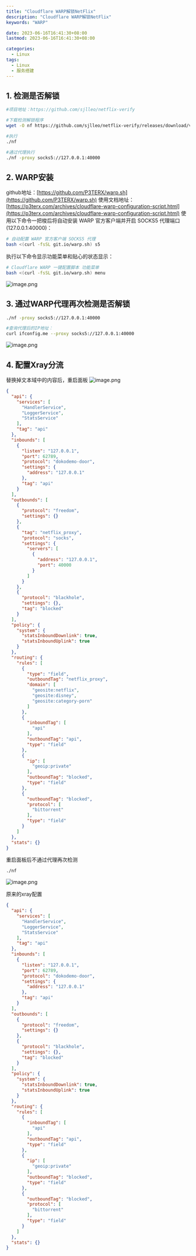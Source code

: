 ```yaml
---
title: "Cloudflare WARP解锁NetFlix"
description: "Cloudflare WARP解锁NetFlix"
keywords: "WARP"

date: 2023-06-16T16:41:30+08:00
lastmod: 2023-06-16T16:41:30+08:00

categories:
  - Linux
tags:
  - Linux
  - 服务搭建
---
```


## 1. 检测是否解锁
```bash
#项目地址：https://github.com/sjlleo/netflix-verify

#下载检测解锁程序
wget -O nf https://github.com/sjlleo/netflix-verify/releases/download/v3.1.0/nf_linux_amd64 && chmod +x nf

#执行
./nf

#通过代理执行
./nf -proxy socks5://127.0.0.1:40000
```
## 2. WARP安装
github地址：[https://github.com/P3TERX/warp.sh](https://github.com/P3TERX/warp.sh)
使用文档地址：[https://p3terx.com/archives/cloudflare-warp-configuration-script.html](https://p3terx.com/archives/cloudflare-warp-configuration-script.html)
使用以下命令一把梭后将自动安装 WARP 官方客户端并开启 SOCKS5 代理端口 (127.0.0.1:40000)：
```bash
# 自动配置 WARP 官方客户端 SOCKS5 代理
bash <(curl -fsSL git.io/warp.sh) s5
```
执行以下命令显示功能菜单和贴心的状态显示：
```bash
# Cloudflare WARP 一键配置脚本 功能菜单
bash <(curl -fsSL git.io/warp.sh) menu
```
![image.png](https://cdn.nlark.com/yuque/0/2022/png/22223333/1663909816055-fbaed518-9d6b-4895-b192-07cd5c4e3ea5.png#clientId=uff796677-aabc-4&crop=0&crop=0&crop=1&crop=1&from=paste&height=537&id=u55c0cd6f&margin=%5Bobject%20Object%5D&name=image.png&originHeight=806&originWidth=811&originalType=binary&ratio=1&rotation=0&showTitle=false&size=77281&status=done&style=none&taskId=u322c49e8-b2f3-4f2b-87d2-e42cb362ae0&title=&width=540.6666666666666)
## 3. 通过WARP代理再次检测是否解锁
```bash
./nf -proxy socks5://127.0.0.1:40000

#查询代理后的IP地址：
curl ifconfig.me --proxy socks5://127.0.0.1:40000
```
![image.png](https://cdn.nlark.com/yuque/0/2022/png/22223333/1663909898052-fe1cce3c-02cb-42be-9565-8e82e1f8910b.png#clientId=uff796677-aabc-4&crop=0&crop=0&crop=1&crop=1&from=paste&height=157&id=uf8b8240d&margin=%5Bobject%20Object%5D&name=image.png&originHeight=235&originWidth=710&originalType=binary&ratio=1&rotation=0&showTitle=false&size=31346&status=done&style=none&taskId=uee0a0fb9-2fc9-409c-95ee-2363e54916c&title=&width=473.3333333333333)
## 4. 配置Xray分流
替换掉文本域中的内容后，重启面板
![image.png](https://cdn.nlark.com/yuque/0/2022/png/22223333/1663909968463-24425585-2480-4ded-a0e1-a6f586b5dc08.png#clientId=uff796677-aabc-4&crop=0&crop=0&crop=1&crop=1&from=paste&height=373&id=u3b84c5ef&margin=%5Bobject%20Object%5D&name=image.png&originHeight=559&originWidth=2240&originalType=binary&ratio=1&rotation=0&showTitle=false&size=54719&status=done&style=none&taskId=u328205c4-272a-4d30-b0d4-2eb40aeaade&title=&width=1493.3333333333333)
```json
{
  "api": {
    "services": [
      "HandlerService",
      "LoggerService",
      "StatsService"
    ],
    "tag": "api"
  },
  "inbounds": [
    {
      "listen": "127.0.0.1",
      "port": 62789,
      "protocol": "dokodemo-door",
      "settings": {
        "address": "127.0.0.1"
      },
      "tag": "api"
    }
  ],
  "outbounds": [
    {
      "protocol": "freedom",
      "settings": {}
    },
    {
      "tag": "netflix_proxy",
      "protocol": "socks",
      "settings": {
        "servers": [
          {
            "address": "127.0.0.1",
            "port": 40000
          }
        ]
      }
    },
    {
      "protocol": "blackhole",
      "settings": {},
      "tag": "blocked"
    }
  ],
  "policy": {
    "system": {
      "statsInboundDownlink": true,
      "statsInboundUplink": true
    }
  },
  "routing": {
    "rules": [
      {
        "type": "field",
        "outboundTag": "netflix_proxy",
        "domain": [
          "geosite:netflix",
          "geosite:disney",
          "geosite:category-porn"
        ]
      },
      {
        "inboundTag": [
          "api"
        ],
        "outboundTag": "api",
        "type": "field"
      },
      {
        "ip": [
          "geoip:private"
        ],
        "outboundTag": "blocked",
        "type": "field"
      },
      {
        "outboundTag": "blocked",
        "protocol": [
          "bittorrent"
        ],
        "type": "field"
      }
    ]
  },
  "stats": {}
}
```
重启面板后不通过代理再次检测
```bash
./nf
```
![image.png](https://cdn.nlark.com/yuque/0/2022/png/22223333/1663910109504-13aefda5-ccbf-45c7-a74b-fdd020ab8d8d.png#clientId=uff796677-aabc-4&crop=0&crop=0&crop=1&crop=1&from=paste&height=155&id=u44e8b389&margin=%5Bobject%20Object%5D&name=image.png&originHeight=233&originWidth=525&originalType=binary&ratio=1&rotation=0&showTitle=false&size=27623&status=done&style=none&taskId=uc4cd67b6-bfc1-45ee-b393-3692241b84f&title=&width=350)



原来的xray配置
```json
{
  "api": {
    "services": [
      "HandlerService",
      "LoggerService",
      "StatsService"
    ],
    "tag": "api"
  },
  "inbounds": [
    {
      "listen": "127.0.0.1",
      "port": 62789,
      "protocol": "dokodemo-door",
      "settings": {
        "address": "127.0.0.1"
      },
      "tag": "api"
    }
  ],
  "outbounds": [
    {
      "protocol": "freedom",
      "settings": {}
    },
    {
      "protocol": "blackhole",
      "settings": {},
      "tag": "blocked"
    }
  ],
  "policy": {
    "system": {
      "statsInboundDownlink": true,
      "statsInboundUplink": true
    }
  },
  "routing": {
    "rules": [
      {
        "inboundTag": [
          "api"
        ],
        "outboundTag": "api",
        "type": "field"
      },
      {
        "ip": [
          "geoip:private"
        ],
        "outboundTag": "blocked",
        "type": "field"
      },
      {
        "outboundTag": "blocked",
        "protocol": [
          "bittorrent"
        ],
        "type": "field"
      }
    ]
  },
  "stats": {}
}
```
